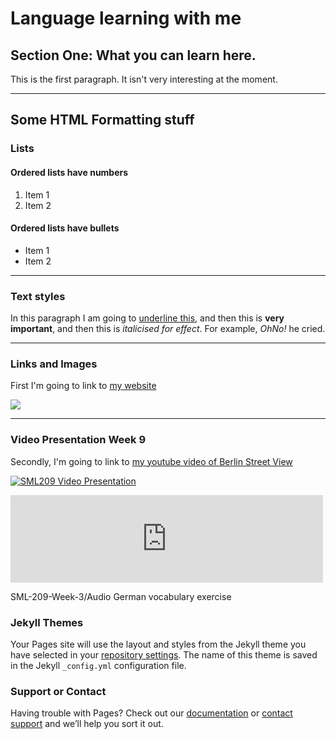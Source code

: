 <h1>Language learning with me</h1>
<h2>Section One: What you can learn here.</h2>
<p>This is the first paragraph. It isn't very interesting at the moment.</p>

<hr>
<h2>Some HTML Formatting stuff</h2>
<h3>Lists</h3>
<h4>Ordered lists have numbers</h4>
<ol>
  <li>Item 1</li>
  <li>Item 2</li>
  </ol>
  
  <h4>Ordered lists have bullets</h4>
<ul>
  <li>Item 1</li>
  <li>Item 2</li>
  </ul>
  
  <hr>
  
  <h3>Text styles</h3>
  <p>In this paragraph I am going to <u>underline this</u>, and then this is <strong>very important</strong>, and then this is <em>italicised for effect</em>. For example, <em>OhNo!</em> he cried. </p>
   
  <hr>
 <h3>Links and Images</h3>
 <p>First I'm going to link to <a href="http://language-centre.sllf.qmul.ac.uk/language-centre/people/academic/barge.html">my website</a></p>
 
 <img src="https://upload.wikimedia.org/wikipedia/commons/c/ce/Robin%2C_Leighton_Moss_January_2009.jpg" />
  
  
  
  <hr>
 <h3>Video Presentation Week 9</h3>
 <p>Secondly,  I'm going to link to <a href="https://www.youtube.com/watch?v=3aZHqfGEUPg">my youtube video of Berlin Street View</a></p>

[![SML209 Video Presentation](https://img.youtube.com/vi/3aZHqfGEUPg/0.jpg)](https://www.youtube.com/watch?v=3aZHqfGEUPg)

<iframe src="https://archive.org/embed/AudacityTestRecodingVincent" width="500" height="140" frameborder="0" webkitallowfullscreen="true" mozallowfullscreen="true" allowfullscreen></iframe>

SML-209-Week-3/Audio German vocabulary exercise





### Jekyll Themes

Your Pages site will use the layout and styles from the Jekyll theme you have selected in your [repository settings](https://github.com/vinc3108/SML-209-Week-3/settings). The name of this theme is saved in the Jekyll `_config.yml` configuration file.

### Support or Contact

Having trouble with Pages? Check out our [documentation](https://help.github.com/categories/github-pages-basics/) or [contact support](https://github.com/contact) and we’ll help you sort it out.
